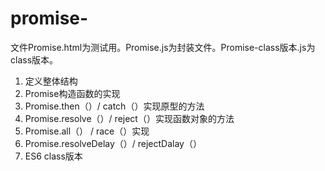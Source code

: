 # promise-


文件Promise.html为测试用。Promise.js为封装文件。Promise-class版本.js为class版本。

1. 定义整体结构
2. Promise构造函数的实现
3. Promise.then（）/ catch（）实现原型的方法
4. Promise.resolve（）/ reject（）实现函数对象的方法
5. Promise.all（） / race（）实现
6. Promise.resolveDelay（）/ rejectDalay（）
7. ES6 class版本
